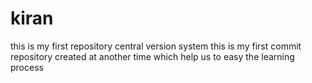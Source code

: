 # kiran
this is my first repository
central version system
this is my first commit
repository created at another time 
which help us to easy the learning process
